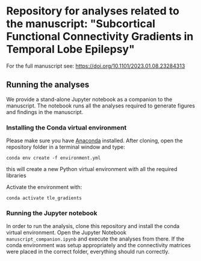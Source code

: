 # Repository for analyses related to the manuscript: "Subcortical Functional Connectivity Gradients in Temporal Lobe Epilepsy"

For the full manuscript see: https://doi.org/10.1101/2023.01.08.23284313

## Running the analyses

We provide a stand-alone Jupyter notebook as a companion to the manuscript. The notebook runs all the analyses required to generate figures and findings in the manuscript.

### Installing the Conda virtual environment

Please make sure you have [Anaconda](https://www.anaconda.com/) installed. After cloning, open the repository folder in a terminal window and type: 
```
conda env create -f environment.yml
```
this will create a new Python virtual environment with all the required libraries

Activate the environment with: 
```
conda activate tle_gradients
```

### Running the Jupyter notebook

In order to run the analysis, clone this repository and install the conda virtual environment. Open the Jupyter Notebook `manuscript_companion.ipynb` and execute the analyses from there. If the conda environment was setup appropriately and the connectivity matrices were placed in the correct folder, everything should run correctly.
